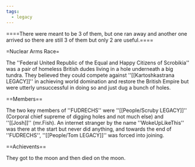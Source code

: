 ```yaml
---
tags:
  - legacy
---
```


====There were meant to be 3 of them, but one ran away and another one arrived so there are still 3 of them but only 2 are useful.====

=Nuclear Arms Race=

The ''Federal United Republic of the Equal and Happy Citizens of Scrobikia'' was a pair of homeless British dudes living in a hole underneath a big tundra. They believed they could compete against ''[[Kartoshkastrana LEGACY]]'' in achieving world domination and restore the British Empire but were utterly unsuccessful in doing so and just dug a bunch of holes.

==Members==

The two key members of ''FUDRECHS'' were ''[[People/Scruby LEGACY]]'' (Corporal chief supreme of digging holes and not much else) and ''[[Josh]]'' (mr.Fish).
An internet stranger by the name ''WokeUpLikeThis'' was there at the start but never did anything, and towards the end of ''FUDRECHS'', ''[[People/Tom LEGACY]]'' was forced into joining.

==Achievents==

They got to the moon and then died on the moon.
